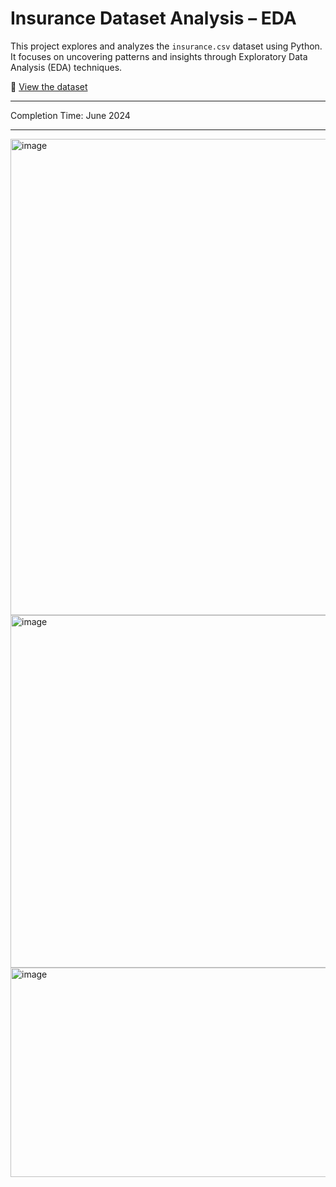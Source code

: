 # Insurance Dataset Analysis – EDA

This project explores and analyzes the `insurance.csv` dataset using Python.  
It focuses on uncovering patterns and insights through Exploratory Data Analysis (EDA) techniques.

🔗 [View the dataset](https://github.com/YinYin0720/insurance-dataset-analysis-eda/blob/main/dataset/insurance.csv)

---
Completion Time: June 2024

---

<img width="560" height="762" alt="image" src="https://github.com/user-attachments/assets/f0c9772a-10c7-4a83-af97-1a8120059142" />

<img width="570" height="564" alt="image" src="https://github.com/user-attachments/assets/aaf0002c-4890-4dc1-b524-d4066c8a4917" />

<img width="590" height="335" alt="image" src="https://github.com/user-attachments/assets/63fa8031-9d05-4075-af15-543c6d5ad882" />
